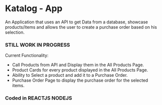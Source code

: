 # Katalog - App

An Application that uses an API to get Data from a database, showcase products/items and allows the user to create a purchase order based on his selection.

### STILL WORK IN PROGRESS
Current Functionality:
- Call Products from API and Display them in the All Products Page.
- Product Cards for every product displayed in the All Products Page.
- Ability to Select a product and add it to a Purchase Order.
- Purchase Order Page to display the purchase order for the selected items.


### Coded in REACTJS NODEJS
